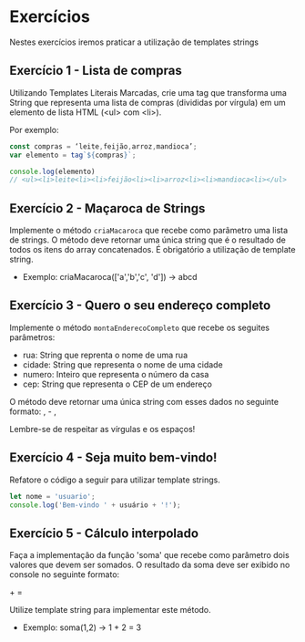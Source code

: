 # Exercícios

Nestes exercícios iremos praticar a utilização de templates strings

## Exercício 1 - Lista de compras
Utilizando Templates Literais Marcadas, crie uma tag que transforma uma String que representa uma lista de compras (divididas por vírgula) em um elemento de lista HTML (&lt;ul&gt; com &lt;li&gt;).

Por exemplo:
``` javascript
const compras = ‘leite,feijão,arroz,mandioca’;
var elemento = tag`${compras}`;

console.log(elemento)
// <ul><li>leite<li><li>feijão<li><li>arroz<li><li>mandioca<li></ul>
```

## Exercício 2 - Maçaroca de Strings
Implemente o método `criaMacaroca` que recebe como parâmetro uma lista de strings. O método deve retornar uma única string que é o resultado de todos os itens do array concatenados. É obrigatório a utilização de template string.

* Exemplo: criaMacaroca(['a','b','c', 'd']) → abcd

## Exercício 3 - Quero o seu endereço completo
Implemente o método `montaEnderecoCompleto` que recebe os seguites parâmetros:
- rua: String que reprenta o nome de uma rua
- cidade: String que representa o nome de uma cidade
- numero: Inteiro que representa o número da casa
- cep: String que representa o CEP de um endereço

O método deve retornar uma única string com esses dados no seguinte formato:
<rua>, <numero> - <cidade>, <cep>

Lembre-se de respeitar as vírgulas e os espaços!

## Exercício 4 - Seja muito bem-vindo!
Refatore o código a seguir para utilizar template strings.
``` javascript
let nome = 'usuario';
console.log('Bem-vindo ' + usuário + '!');
```

## Exercício 5 - Cálculo interpolado
Faça a implementação da função 'soma' que recebe como parâmetro dois valores que devem ser somados. O resultado da soma deve ser exibido no console no seguinte formato:

<n1> + <n2> = <resultado>

Utilize template string para implementar este método.

* Exemplo: soma(1,2) → 1 + 2 = 3
